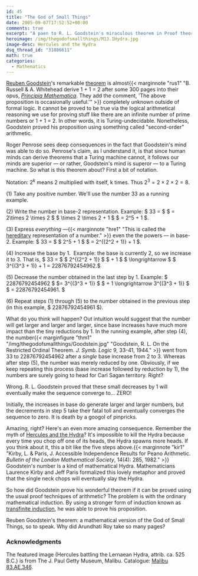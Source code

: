 ```yaml
---
id: 45
title: "The God of Small Things"
date: 2005-09-07T17:52:52+00:00
comments: true
excerpt: "A paen to R. L. Goodstein's miraculous theorem in Proof theory. What's it about? The God of Small Things of course."
heroimage: /img/thegodofsmallthings/M13.1Hydra.jpg
image-desc: Hercules and the Hydra
dsq_thread_id: "31886611"
math: true
categories:
  - Mathematics
---
```


[Reuben Goodstein](https://en.wikipedia.org/wiki/Reuben_Goodstein)'s remarkable [theorem](https://en.wikipedia.org/wiki/Goodstein%27s_theorem) is almost{{< marginnote "rus1" "B. Russell & A. Whitehead derive 1 + 1 = 2 after some 300 pages into their opus, [_Principia Mathematica_](https://quod.lib.umich.edu/cgi/t/text/pageviewer-idx?c=umhistmath&cc=umhistmath&idno=aat3201.0002.001&frm=frameset&view=image&seq=126). They add the comment, 'The above proposition is occasionally useful.'" >}} completely unknown outside of formal logic. It cannot be proved to be true via the logical arithmetical reasoning we use for proving stuff like there are an infinite number of prime numbers or 1 + 1 = 2. In other words, it is Turing-undecidable. Nonetheless, Goodstein proved his proposition using something called "second-order" arithmetic. 

Roger Penrose sees deep consequences in the fact that Goodstein's mind was able to do so. Penrose's claim, as I understand it, is that since human minds can derive theorems that a Turing machine cannot, it follows our minds are superior &mdash; or rather, Goodstein's mind is superor &mdash; to a Turing machine. So what is this theorem about? First a bit of notation.

Notation: $2^k$ means 2 multiplied with itself, k times. Thus $2^3 = 2 \times 2 \times 2 = 8$. 

(1)  Take any positive number. We'll use the number 33 as a running example.

(2) Write the number in base-2 representation. Example: $ 33 = $  $ = 2\times 2 \times 2 $ $ \times 2 \times 2 + 1 $ $ = 2^5 + 1 $.

(3) Express _everything_ &mdash;{{< marginnote "hre1" "This is called the [hereditary](http://mathworld.wolfram.com/HereditaryRepresentation.html) representation of a number." >}} even the the powers &mdash; in base-2. Example: $ 33 = $ $ 2^5 + 1 $ $ = 2^{(2^2 + 1)} + 1 $. 

(4) Increase the base by 1.  Example: the base is currently 2, so we increase it to 3. That is, $ 33 = $ $ 2^{(2^2 + 1)} $ $ + 1 $ $ \longrightarrow $ $ 3^{(3^3 + 1)} + 1 = 22876792454962.$

(5) Decrease the number obtained in the last step by 1. Example: $ 22876792454962 $ $= 3^{(3^3 + 1)} $ $ + 1 \longrightarrow  3^{(3^3 + 1)} $ $ = 22876792454961. $ 

(6) Repeat steps (1) through (5) to the number obtained in the previous step (in this
example, $ 22876792454961 $).

What do you think will happen? Out intuition would suggest that the number will get larger and larger and larger, since base increases have much more impact than the tiny reductions by 1. In the running example, after step (4), the number{{< marginfigure  "thm1" "/img/thegodofsmallthings/Goodstein.jpg" "Goodstein, R. L. On the Restricted Ordinal Theorem. _J. Symb. Logic_ 9, 33-41, 1944." >}} went from 33 to 22876792454962 after a _single_ base increase from 2 to 3. Whereas after step (5), the number was merely reduced by one. Obviously, if we keep repeating this process (base increase followed by reduction by 1), the numbers are surely going to head for Carl Sagan territory. Right?

Wrong. R. L. Goodstein proved that these small decreases by 1 will eventually make the sequence converge to... ZERO!

Initially, the increases in base do generate larger and larger numbers, but the decrements in step 5 take their fatal toll and eventually converges the sequence to zero. It is death by a googol of pinpricks.

Amazing, right? Here's an even more amazing consequence. Remember the myth of [Hercules and the Hydra](https://en.wikipedia.org/wiki/Lernaean_Hydra)? It's impossible to kill the Hydra because every time you chop off one of its heads, the Hydra spawns more heads. If you think about it, this a bit like the five steps above.{{< marginnote "kir1" "Kirby, L. & Paris, J. Accessible Independence Results for Peano Arithmetic. _Bulletin of the London Mathematical Society_, 14(4): 285, 1982." >}} Goodstein's number is a kind of mathematical Hydra. Mathematicians Laurence Kirby and Jeff Paris formalized this lovely metaphor and proved that the single neck chops will eventually slay the Hydra.

So how did Goodstein prove his wonderful theorem if it can be proved using the usual proof techniques of arithmetic? The problem is with the ordinary mathematical induction. By using a stronger form of induction known as <a href="http://en.wikipedia.org/wiki/Transfinite_induction">transfinite induction</a>, he was able to prove his proposition.

Reuben Goodstein's theorem: a mathematical version of the God of Small Things, so to speak. Why did Arundhati Roy take so many pages?

### Acknowledgments

The featured image (Hercules battling the Lernaean Hydra, attrib. ca. 525 B.C.) is
from The J. Paul Getty Museum, Malibu. Catalogue: [Malibu 83.AE.346](https://www.theoi.com/Gallery/M13.1.html).
